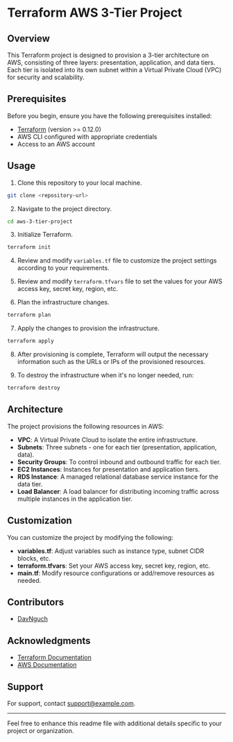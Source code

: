 # Terraform AWS 3-Tier Project

## Overview

This Terraform project is designed to provision a 3-tier architecture on AWS, consisting of three layers: presentation, application, and data tiers. Each tier is isolated into its own subnet within a Virtual Private Cloud (VPC) for security and scalability.

## Prerequisites

Before you begin, ensure you have the following prerequisites installed:

- [Terraform](https://www.terraform.io/) (version >= 0.12.0)
- AWS CLI configured with appropriate credentials
- Access to an AWS account

## Usage

1. Clone this repository to your local machine.

```bash
git clone <repository-url>
```

2. Navigate to the project directory.

```bash
cd aws-3-tier-project
```

3. Initialize Terraform.

```bash
terraform init
```

4. Review and modify `variables.tf` file to customize the project settings according to your requirements.

5. Review and modify `terraform.tfvars` file to set the values for your AWS access key, secret key, region, etc.

6. Plan the infrastructure changes.

```bash
terraform plan
```

7. Apply the changes to provision the infrastructure.

```bash
terraform apply
```

8. After provisioning is complete, Terraform will output the necessary information such as the URLs or IPs of the provisioned resources.

9. To destroy the infrastructure when it's no longer needed, run:

```bash
terraform destroy
```

## Architecture

The project provisions the following resources in AWS:

- **VPC**: A Virtual Private Cloud to isolate the entire infrastructure.
- **Subnets**: Three subnets - one for each tier (presentation, application, data).
- **Security Groups**: To control inbound and outbound traffic for each tier.
- **EC2 Instances**: Instances for presentation and application tiers.
- **RDS Instance**: A managed relational database service instance for the data tier.
- **Load Balancer**: A load balancer for distributing incoming traffic across multiple instances in the application tier.

## Customization

You can customize the project by modifying the following:

- **variables.tf**: Adjust variables such as instance type, subnet CIDR blocks, etc.
- **terraform.tfvars**: Set your AWS access key, secret key, region, etc.
- **main.tf**: Modify resource configurations or add/remove resources as needed.

## Contributors

- [DavNguch](mailto:davngure254@gmail.com)


## Acknowledgments

- [Terraform Documentation](https://www.terraform.io/docs/index.html)
- [AWS Documentation](https://docs.aws.amazon.com/index.html)

## Support

For support, contact [support@example.com](mailto:support@example.com).

---

Feel free to enhance this readme file with additional details specific to your project or organization.
